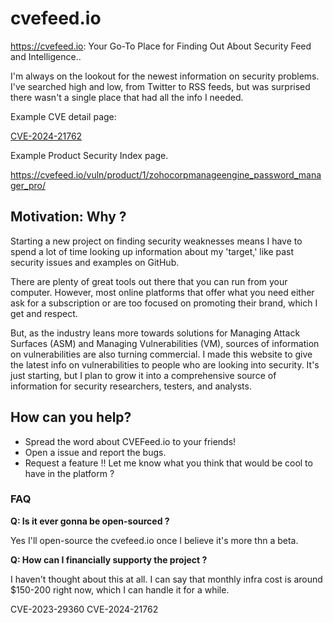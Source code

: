 # cvefeed.io
https://cvefeed.io: Your Go-To Place for Finding Out About Security Feed and Intelligence..

I'm always on the lookout for the newest information on security problems. I've searched high and low, from Twitter to RSS feeds, but was surprised there wasn't a single place that had all the info I needed.

Example CVE detail page:

[CVE-2024-21762](https://cvefeed.io/vuln/detail/CVE-2024-21762)

Example Product Security Index page.

https://cvefeed.io/vuln/product/1/zohocorpmanageengine_password_manager_pro/

## Motivation: Why ?

Starting a new project on finding security weaknesses means I have to spend a lot of time looking up information about my 'target,' like past security issues and examples on GitHub.

There are plenty of great tools out there that you can run from your computer. However, most online platforms that offer what you need either ask for a subscription or are too focused on promoting their brand, which I get and respect.

But, as the industry leans more towards solutions for Managing Attack Surfaces (ASM) and Managing Vulnerabilities (VM), sources of information on vulnerabilities are also turning commercial. I made this website to give the latest info on vulnerabilities to people who are looking into security. It's just starting, but I plan to grow it into a comprehensive source of information for security researchers, testers, and analysts.

## How can you help?
- Spread the word about CVEFeed.io to your friends! 
- Open a issue and report the bugs.
- Request a feature !! Let me know what you think that would be cool to have in the platform ?

### FAQ
**Q:  Is it ever gonna be open-sourced ?**

Yes I'll open-source the cvefeed.io once I believe it's more thn a beta. 

**Q:  How can I financially supporty the project ?**

I haven't thought about this at all. I can say that monthly infra cost is around $150-200 right now, which I can handle it for a while. 


CVE-2023-29360
CVE-2024-21762

